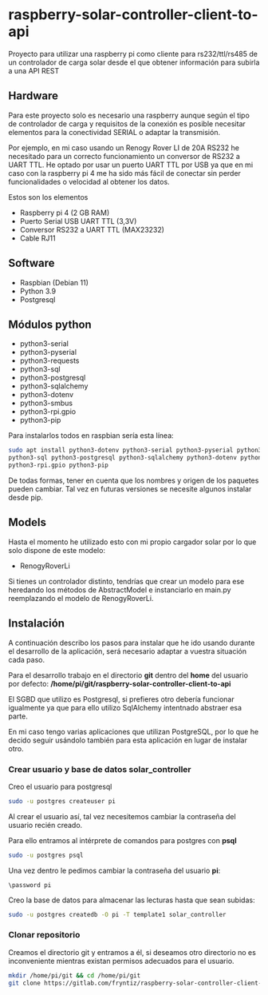 # raspberry-solar-controller-client-to-api

Proyecto para utilizar una raspberry pi como cliente para rs232/ttl/rs485 de un controlador de carga solar desde el que obtener información para subirla a una API REST


## Hardware

Para este proyecto solo es necesario una raspberry aunque según el tipo de
controlador de carga y requisitos de la conexión es posible necesitar elementos
para la conectividad SERIAL o adaptar la transmisión.

Por ejemplo, en mi caso usando un Renogy Rover LI de 20A RS232 he necesitado
para un correcto funcionamiento un conversor de RS232 a UART TTL. He optado
por usar un puerto UART TTL por USB ya que en mi caso con la raspberry pi 4 me 
ha sido más fácil de conectar sin perder funcionalidades o velocidad al 
obtener los datos.

Estos son los elementos
- Raspberry pi 4 (2 GB RAM)
- Puerto Serial USB UART TTL (3,3V)
- Conversor RS232 a UART TTL (MAX23232)
- Cable RJ11

## Software

- Raspbian (Debian 11)
- Python 3.9
- Postgresql

## Módulos python

- python3-serial 
- python3-pyserial
- python3-requests
- python3-sql
- python3-postgresql
- python3-sqlalchemy
- python3-dotenv
- python3-smbus
- python3-rpi.gpio
- python3-pip

Para instalarlos todos en raspbian sería esta línea:

```bash
sudo apt install python3-dotenv python3-serial python3-pyserial python3-requests \
python3-sql python3-postgresql python3-sqlalchemy python3-dotenv python3-smbus \
python3-rpi.gpio python3-pip
```

De todas formas, tener en cuenta que los nombres y origen de los paquetes pueden
cambiar. Tal vez en futuras versiones se necesite algunos instalar desde pip.

## Models

Hasta el momento he utilizado esto con mi propio cargador solar por lo que solo
dispone de este modelo:

- RenogyRoverLi

Si tienes un controlador distinto, tendrías que crear un modelo para ese 
heredando los métodos de AbstractModel e instanciarlo en main.py reemplazando
el modelo de RenogyRoverLi.

## Instalación

A continuación describo los pasos para instalar que he ido usando durante el
desarrollo de la aplicación, será necesario adaptar a vuestra situación cada
paso.

Para el desarrollo trabajo en el directorio **git** dentro del **home** del
usuario por defecto: **/home/pi/git/raspberry-solar-controller-client-to-api**

El SGBD que utilizo es Postgresql, si prefieres otro debería funcionar igualmente
ya que para ello utilizo SqlAlchemy intentnado abstraer esa parte.

En mi caso tengo varias aplicaciones que utilizan PostgreSQL, por lo que he 
decido seguir usándolo también para esta aplicación en lugar de instalar otro.

### Crear usuario y base de datos solar_controller

Creo el usuario para postgresql

```bash
sudo -u postgres createuser pi
```

Al crear el usuario así, tal vez necesitemos cambiar la contraseña del
usuario recién creado.

Para ello entramos al intérprete de comandos para postgres con **psql**

```bash
sudo -u postgres psql
```

Una vez dentro le pedimos cambiar la contraseña del usuario **pi**:

```postgresql
\password pi
```

Creo la base de datos para almacenar las lecturas hasta que sean subidas:

```bash
sudo -u postgres createdb -O pi -T template1 solar_controller
```

### Clonar repositorio

Creamos el directorio git y entramos a él, si deseamos otro directorio no
es inconveniente mientras existan permisos adecuados para el usuario.

```bash
mkdir /home/pi/git && cd /home/pi/git
git clone https://gitlab.com/fryntiz/raspberry-solar-controller-client-to-api.git
```
